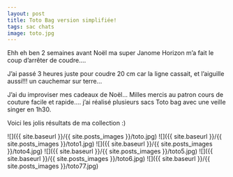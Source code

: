 ```yaml
---
layout: post
title: Toto Bag version simplifiée!
tags: sac chats
image: toto.jpg
---
```

Ehh eh ben 2 semaines avant Noël ma super Janome Horizon m’a fait le coup d’arrêter de coudre….

J’ai passé 3 heures juste pour coudre 20 cm car la ligne cassait, et l’aiguille aussi!!! un cauchemar sur terre…

J’ai du improviser mes cadeaux de Noël… Milles mercis au patron cours de couture facile et rapide…. j’ai réalisé plusieurs sacs Toto bag avec une veille singer en 1h30.

Voici les jolis résultats de ma collection :)

![]({{ site.baseurl }}/{{ site.posts_images }}/toto.jpg)
![]({{ site.baseurl }}/{{ site.posts_images }}/toto1.jpg)
![]({{ site.baseurl }}/{{ site.posts_images }}/toto4.jpg)
![]({{ site.baseurl }}/{{ site.posts_images }}/toto5.jpg)
![]({{ site.baseurl }}/{{ site.posts_images }}/toto6.jpg)
![]({{ site.baseurl }}/{{ site.posts_images }}/toto77.jpg)
